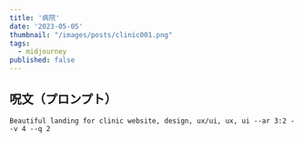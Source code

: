 ```yaml
---
title: '病院'
date: '2023-05-05'
thumbnail: "/images/posts/clinic001.png"
tags:
  - midjourney
published: false
---
```


## 呪文（プロンプト）
```
Beautiful landing for clinic website, design, ux/ui, ux, ui --ar 3:2 --v 4 --q 2
```